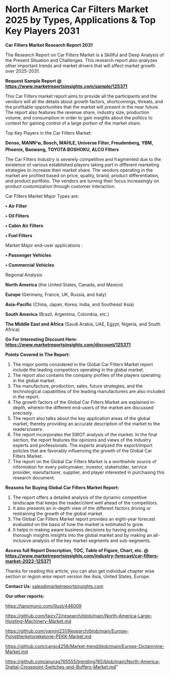# North America Car Filters Market 2025 by Types, Applications & Top Key Players 2031

<strong>Car Filters Market Research Report 2031</strong>

The Research Report on Car Filters Market is a Skillful and Deep Analysis of the Present Situation and Challenges. This research report also analyzes other important trends and market drivers that will affect market growth over 2025-2031.

<strong>Request Sample Report @ <a href=https://www.marketreportsinsights.com/sample/125371>https://www.marketreportsinsights.com/sample/125371</a></strong>

This Car Filters market report aims to provide all the participants and the vendors will all the details about growth factors, shortcomings, threats, and the profitable opportunities that the market will present in the near future. The report also features the revenue share, industry size, production volume, and consumption in order to gain insights about the politics to contest for gaining control of a large portion of the market share.

Top Key Players in the Car Filters Market:

<strong>Denso, MANNᵃఐ, Bosch, MAHLE, Universe Filter, Freudenberg, YBM, Phoenix, Baowang, TOYOTA BOSHOKU, ALCO Filters</strong>

The Car Filters Industry is severely competitive and fragmented due to the existence of various established players taking part in different marketing strategies to increase their market share. The vendors operating in the market are profiled based on price, quality, brand, product differentiation, and product portfolio. The vendors are turning their focus increasingly on product customization through customer interaction.

Car Filters Market Major Types are:

<strong>• Air Filter

• Oil Filters

• Cabin Air Filters

• Fuel Filters</strong>

Market Major end-user applications :

<strong>• Passenger Vehicles

• Commercial Vehicles</strong>

Regional Analysis

</u><strong><b>North America</b></strong> (the United States, Canada, and Mexico)

<strong><b>Europe </b></strong>(Germany, France, UK, Russia, and Italy)

<strong><b>Asia-Pacific</b></strong> (China, Japan, Korea, India, and Southeast Asia)

<strong><b>South America</b></strong> (Brazil, Argentina, Colombia, etc.)

<strong><b>The Middle East and Africa</b></strong> (Saudi Arabia, UAE, Egypt, Nigeria, and South Africa)

<strong>Go For Interesting Discount Here: <a href=https://www.marketreportsinsights.com/discount/125371>https://www.marketreportsinsights.com/discount/125371</a></strong>

<strong>Points Covered in The Report:</strong>
<ol>
  <li>The major points considered in the Global Car Filters Market report include the leading competitors operating in the global market.</li>
  <li>The report also contains the company profiles of the players operating in the global market.</li>
  <li>The manufacture, production, sales, future strategies, and the technological capabilities of the leading manufacturers are also included in the report.</li>
  <li>The growth factors of the Global Car Filters Market are explained in-depth, wherein the different end-users of the market are discussed precisely.</li>
  <li>The report also talks about the key application areas of the global market, thereby providing an accurate description of the market to the readers/users.</li>
  <li>The report incorporates the SWOT analysis of the market. In the final section, the report features the opinions and views of the industry experts and professionals. The experts analyzed the export/import policies that are favorably influencing the growth of the Global Car Filters Market.</li>
  <li>The report on the Global Car Filters Market is a worthwhile source of information for every policymaker, investor, stakeholder, service provider, manufacturer, supplier, and player interested in purchasing this research document.</li>
</ol>
<strong>Reasons for Buying Global Car Filters Market Report:</strong>

<ol>
  <li>The report offers a detailed analysis of the dynamic competitive landscape that keeps the reader/client well ahead of the competitors.</li>
  <li>It also presents an in-depth view of the different factors driving or restraining the growth of the global market.</li>
  <li>The Global Car Filters Market report provides an eight-year forecast evaluated on the basis of how the market is estimated to grow.</li>
  <li>It helps in making aware business decisions by having providing thorough insights insights into the global market and by making an all-inclusive analysis of the key market segments and sub-segments.</li>
</ol>
<strong>Access full Report Description, TOC, Table of Figure, Chart, etc. @ <a href=https://www.marketreportsinsights.com/industry-forecast/car-filters-market-2022-125371>https://www.marketreportsinsights.com/industry-forecast/car-filters-market-2022-125371</a></strong>


Thanks for reading this article; you can also get individual chapter wise section or region wise report version like Asia, United States, Europe.

<strong>Contact Us:</strong>
sales@marketreportsinsights.com

<strong>Our other reports:</strong>

<a href=https://tanomuno.com/illust/446009>https://tanomuno.com/illust/446009</a>

<a href=https://github.com/faizy72/research/blob/main/North-America-Large-Hoisting-Machinery-Market.md>https://github.com/faizy72/research/blob/main/North-America-Large-Hoisting-Machinery-Market.md</a>

<a href=https://github.com/yamini231/Research/blob/main/Europe-Polyetherketoneketone-PEKK-Market.md>https://github.com/yamini231/Research/blob/main/Europe-Polyetherketoneketone-PEKK-Market.md</a>

<a href=https://github.com/cargo4256/Market-trend/blob/main/Europe-Dictamnine-Market.md>https://github.com/cargo4256/Market-trend/blob/main/Europe-Dictamnine-Market.md</a>

<a href=https://github.com/anurag765555/trending765/blob/main/North-America-Digital-Crosspoint-Switches-and-Buffers-Market.md>https://github.com/anurag765555/trending765/blob/main/North-America-Digital-Crosspoint-Switches-and-Buffers-Market.md</a>"
